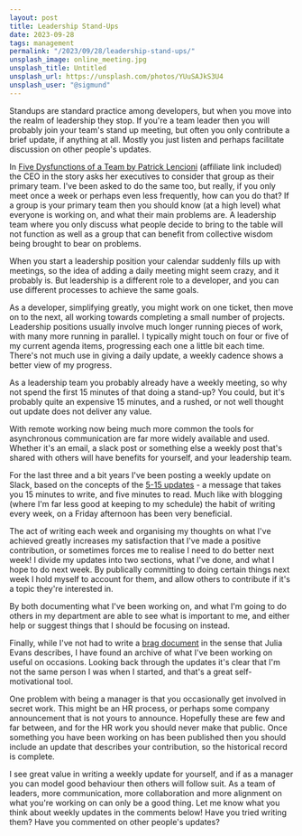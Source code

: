 ```yaml
---
layout: post
title: Leadership Stand-Ups
date: 2023-09-28
tags: management
permalink: "/2023/09/28/leadership-stand-ups/"
unsplash_image: online_meeting.jpg
unsplash_title: Untitled
unsplash_url: https://unsplash.com/photos/YUuSAJkS3U4
unsplash_user: "@sigmund"
---
```

Standups are standard practice among developers, but when you move into the realm of leadership
they stop. If you're a team leader then you will probably join your team's stand up meeting, but
often you only contribute a brief update, if anything at all. Mostly you just listen and perhaps
facilitate discussion on other people's updates.

In [Five Dysfunctions of a Team by Patrick Lencioni](https://amzn.to/3k5qrUC) (affiliate link included)
the CEO in the story asks her executives to consider that group as their primary team. I've been asked
to do the same too, but really, if you only meet once a week or perhaps even less frequently, how can you
do that? If a group is your primary team then you should know (at a high level) what everyone is
working on, and what their main problems are. A leadership team where you only discuss what people decide
to bring to the table will not function as well as a group that can benefit from collective wisdom being
brought to bear on problems.

When you start a leadership position your calendar suddenly fills up with meetings, so the idea of adding
a daily meeting might seem crazy, and it probably is. But leadership is a different role to a developer, and
you can use different processes to achieve the same goals.

As a developer, simplifying greatly, you might work on one ticket, then move on to the next, all working towards
completing a small number of projects. Leadership positions usually involve much longer running pieces of work,
with many more running in parallel. I typically might touch on four or five of my current agenda items, progressing
each one a little bit each time. There's not much use in giving a daily update, a weekly cadence shows a
better view of my progress.

As a leadership team you probably already have a weekly meeting, so why not spend the first 15 minutes of that
doing a stand-up? You could, but it's probably quite an expensive 15 minutes, and a rushed, or not well thought
out update does not deliver any value.

With remote working now being much more common the tools for asynchronous communication are far more widely available
and used. Whether it's an email, a slack post or something else a weekly post that's shared with others will have benefits
for yourself, and your leadership team.

For the last three and a bit years I've been posting a weekly update on Slack, based on the concepts of the
[5-15 updates](https://lethain.com/weekly-updates/) - a message that takes you 15 minutes to write, and five minutes to read.
Much like with blogging (where I'm far less good at keeping to my schedule) the habit of writing every week, on a Friday
afternoon has been very beneficial.

The act of writing each week and organising my thoughts on what I've achieved greatly increases my
satisfaction that I've made a positive contribution, or sometimes forces me to realise I need to do
better next week! I divide my updates into two sections, what I've done, and what I hope to do next
week. By publically committing to doing certain things next week I hold myself to account for them,
and allow others to contribute if it's a topic they're interested in.

By both documenting what I've been working on, and what I'm going to do others in my department are
able to see what is important to me, and either help or suggest things that I should be focusing on
instead.

Finally, while I've not had to write a [brag document](https://jvns.ca/blog/brag-documents/) in the sense that
Julia Evans describes, I have found an archive of what I've been working on useful on occasions. Looking
back through the updates it's clear that I'm not the same person I was when I started, and that's a great
self-motivational tool.

One problem with being a manager is that you occasionally get involved in secret work. This might be an HR
process, or perhaps some company announcement that is not yours to announce. Hopefully these are few and far
between, and for the HR work you should never make that public. Once something you have been working on has
been published then you should include an update that describes your contribution, so the historical record
is complete.

I see great value in writing a weekly update for yourself, and if as a manager you can model good behaviour
then others will follow suit. As a team of leaders, more communication, more collaboration and more alignment
on what you're working on can only be a good thing. Let me know what you think about weekly updates in the
comments below! Have you tried writing them? Have you commented on other people's updates?
